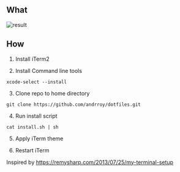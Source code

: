 ## What

![result](http://i.imgur.com/FAgPZ6N.png)

## How

1. Install iTerm2

2. Install Command line tools

```xcode-select --install```

3. Clone repo to home directory

```git clone https://github.com/andrroy/dotfiles.git```

4. Run install script

```cat install.sh | sh```

5. Apply iTerm theme

6. Restart iTerm



Inspired by https://remysharp.com/2013/07/25/my-terminal-setup